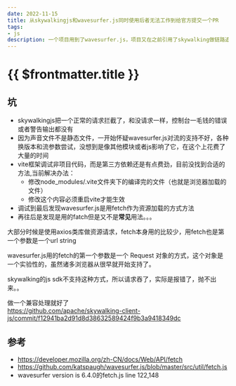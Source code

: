 ```yaml
---
date: 2022-11-15
title: 从skywalkingjs和wavesurfer.js同时使用后者无法工作到给官方提交一个PR
tags:
- js
description: 一个项目用到了wavesurfer.js，项目又在之前引用了skywalking做链路追踪，结果就是二进制流的wave图形加载不出来，控制台没有任何报错
---
```

# {{ $frontmatter.title }}

## 坑
 - skywalkingjs把一个正常的请求拦截了，和没请求一样，控制台一毛钱的错误或者警告输出都没有
 - 因为声音文件不是静态文件，一开始怀疑wavesurfer.js对流的支持不好，各种换版本和流参数尝试，没想到是像其他模块或者js影响了它，在这个上花费了大量的时间
 - vite框架调试非项目代码，而是第三方依赖还是有点费劲，目前没找到合适的方法,当前解决办法：
     -  修改node_modules/.vite文件夹下的编译完的文件（也就是浏览器加载的文件）
     -  修改这个内容必须重启vite才能生效
 - 调试到最后发现wavesurfer.js是用fetch作为资源加载的方式方法  
 - 再往后是发现是用的fatch但是又不是**常见**用法。。。

大部分时候是使用axios类库做资源请求，fetch本身用的比较少，用fetch也是第一个参数是一个url string  

wavesurfer.js用的fetch的第一个参数是一个 Request 对象的方式，这个对象是一个实验性的，虽然诸多浏览器从很早就开始支持了。  

skywalking的js sdk不支持这种方式，所以请求吞了，实际是报错了，抛不出来。。

做一个兼容处理就好了  
https://github.com/apache/skywalking-client-js/commit/f12941ba2d91d8d38632589424f9b3a9418349dc

## 参考
 - https://developer.mozilla.org/zh-CN/docs/Web/API/fetch
 - https://github.com/katspaugh/wavesurfer.js/blob/master/src/util/fetch.js
 - wavesurfer version is 6.4.0的fetch.js line 122,148




